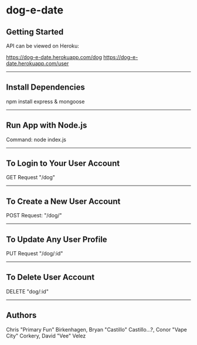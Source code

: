 # dog-e-date

## Getting Started

API can be viewed on Heroku: 

https://dog-e-date.herokuapp.com/dog
https://dog-e-date.herokuapp.com/user

***

## Install Dependencies

npm install express & mongoose

***

## Run App with Node.js

Command: node index.js

***

## To Login to Your User Account

GET Request "/dog" 

***

## To Create a New User Account

POST Request: "/dog/"

***

## To Update Any User Profile

PUT Request "/dog/:id" 

***

## To Delete User Account

DELETE "dog/:id"

***

## Authors

Chris "Primary Fun" Birkenhagen, Bryan "Castillo" Castillo...?, Conor "Vape City" Corkery, David "Vee" Velez


